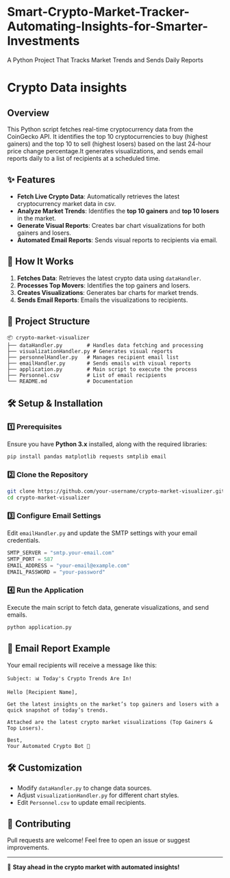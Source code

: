 # Smart-Crypto-Market-Tracker-Automating-Insights-for-Smarter-Investments
A Python Project That Tracks Market Trends and Sends Daily Reports
# Crypto Data insights

## Overview
This Python script fetches real-time cryptocurrency data from the CoinGecko API. It identifies the top 10 cryptocurrencies to buy (highest gainers) and the top 10 to sell (highest losers) based on the last 24-hour price change percentage.It generates visualizations, and sends email reports daily to a list of recipients at a scheduled time.


## ✨ Features
- **Fetch Live Crypto Data**: Automatically retrieves the latest cryptocurrency market data in csv.
- **Analyze Market Trends**: Identifies the **top 10 gainers** and **top 10 losers** in the market.
- **Generate Visual Reports**: Creates bar chart visualizations for both gainers and losers.
- **Automated Email Reports**: Sends visual reports to recipients via email.

## 🚀 How It Works
1. **Fetches Data**: Retrieves the latest crypto data using `dataHandler`.
2. **Processes Top Movers**: Identifies the top gainers and losers.
3. **Creates Visualizations**: Generates bar charts for market trends.
4. **Sends Email Reports**: Emails the visualizations to recipients.

## 📂 Project Structure
```
📦 crypto-market-visualizer
├── dataHandler.py        # Handles data fetching and processing
├── visualizationHandler.py # Generates visual reports
├── personnelHandler.py   # Manages recipient email list
├── emailHandler.py       # Sends emails with visual reports
├── application.py        # Main script to execute the process
├── Personnel.csv         # List of email recipients
└── README.md             # Documentation
```

## 🛠️ Setup & Installation
### 1️⃣ Prerequisites
Ensure you have **Python 3.x** installed, along with the required libraries:

```sh
pip install pandas matplotlib requests smtplib email
```

### 2️⃣ Clone the Repository
```sh
git clone https://github.com/your-username/crypto-market-visualizer.git
cd crypto-market-visualizer
```

### 3️⃣ Configure Email Settings
Edit `emailHandler.py` and update the SMTP settings with your email credentials.

```python
SMTP_SERVER = "smtp.your-email.com"
SMTP_PORT = 587
EMAIL_ADDRESS = "your-email@example.com"
EMAIL_PASSWORD = "your-password"
```

### 4️⃣ Run the Application
Execute the main script to fetch data, generate visualizations, and send emails.
```sh
python application.py
```

## 📧 Email Report Example
Your email recipients will receive a message like this:
```
Subject: 📊 Today's Crypto Trends Are In!

Hello [Recipient Name],

Get the latest insights on the market’s top gainers and losers with a quick snapshot of today’s trends. 

Attached are the latest crypto market visualizations (Top Gainers & Top Losers).

Best,
Your Automated Crypto Bot 🤖
```

## 🛠️ Customization
- Modify `dataHandler.py` to change data sources.
- Adjust `visualizationHandler.py` for different chart styles.
- Edit `Personnel.csv` to update email recipients.

## 🤝 Contributing
Pull requests are welcome! Feel free to open an issue or suggest improvements.

---
🚀 **Stay ahead in the crypto market with automated insights!**

